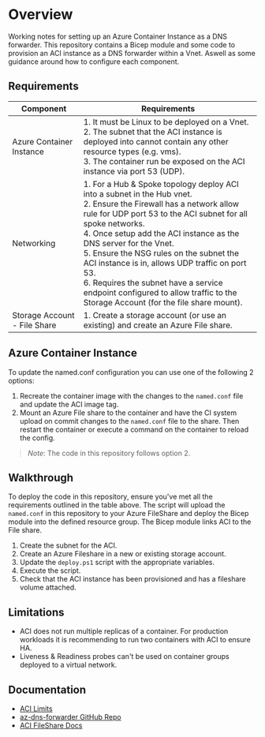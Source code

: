 # Overview

Working notes for setting up an Azure Container Instance as a DNS forwarder. This repository contains a Bicep module and some code to provision an ACI instance as a DNS forwarder within a Vnet. Aswell as some guidance around how to configure each component.

## Requirements

| Component | Requirements |
| -- | -- |
|Azure Container Instance | 1. It must be Linux to be deployed on a Vnet. <br> 2. The subnet that the ACI instance is deployed into cannot contain any other resource types (e.g. vms). <br> 3. The container run be exposed on the ACI instance via port 53 (UDP). |
| Networking | 1. For a Hub & Spoke topology deploy ACI into a subnet in the Hub vnet. <br> 2. Ensure the Firewall has a network allow rule for UDP port 53 to the ACI subnet for all spoke networks. <br> 4. Once setup add the ACI instance as the DNS server for the Vnet. <br> 5. Ensure the NSG rules on the subnet the ACI instance is in, allows UDP traffic on port 53. <br> 6. Requires the subnet have a service endpoint configured to allow traffic to the Storage Account (for the file share mount). |
| Storage Account - File Share | 1. Create a storage account (or use an existing) and create an Azure File share. |

## Azure Container Instance

To update the named.conf configuration you can use one of the following 2 options:

1. Recreate the container image with the changes to the `named.conf` file and update the ACI image tag.
2. Mount an Azure File share to the container and have the CI system upload on commit changes to the `named.conf` file to the share. Then restart the container or execute a command on the container to reload the config.

> *Note*: The code in this repository follows option 2.

## Walkthrough

To deploy the code in this repository, ensure you've met all the requirements outlined in the table above. The script will upload the `named.conf` in this repository to your Azure FileShare and deploy the Bicep module into the defined resource group. The Bicep module links ACI to the File share.

1. Create the subnet for the ACI.
2. Create an Azure Fileshare in a new or existing storage account.
3. Update the `deploy.ps1` script with the appropriate variables.
4. Execute the script.
5. Check that the ACI instance has been provisioned and has a fileshare volume attached.

## Limitations

- ACI does not run multiple replicas of a container. For production workloads it is recommending to run two containers with ACI to ensure HA.
- Liveness & Readiness probes can't be used on container groups deployed to a virtual network.

## Documentation

- [ACI Limits](https://docs.microsoft.com/en-us/azure/container-instances/container-instances-virtual-network-concepts#other-limitations)
- [az-dns-forwarder GitHub Repo](https://github.com/whiteducksoftware/az-dns-forwarder)
- [ACI FileShare Docs](https://docs.microsoft.com/en-au/azure/container-instances/container-instances-volume-azure-files)